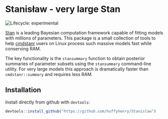 # Stanisław - very large Stan

![Lifecycle: experimental](https://img.shields.io/badge/lifecycle-experimental-orange.svg)

[Stan](https://mc-stan.org/) is a leading Bayesian computation framework
capable of fitting models with millions of parameters. This package
is a small collection of tools to help
[cmdstanr](https://mc-stan.org/cmdstanr/) users on Linux process such massive
models fast while conserving RAM.

The key functionality is the `stansummary` function to obtain posterior
summaries of parameter subsets using the `stansummary` command-line utility. 
For very large models this approach is dramatically
faster than `cmdstanr::summary` and requires less RAM.

## Installation

Install directly from github with `devtools`:

```r
devtools::install_github("https://github.com/huffyhenry/Stanislaw")
```
